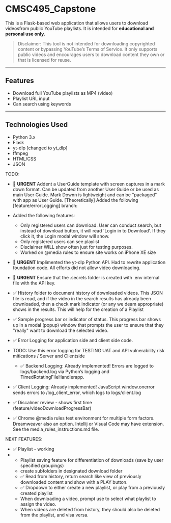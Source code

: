# CMSC495_Capstone

This is a Flask-based web application that allows users to download videosfrom public YouTube playlists. It is intended for **educational and personal use only**.

> Disclaimer: This tool is not intended for downloading copyrighted content or bypassing YouTube’s Terms of Service. It only supports public videos and encourages users to download content they own or that is licensed for reuse.

---

## Features

- Download full YouTube playlists as MP4 (video)
- Playlist URL input
- Can search using keywords

---

## Technologies Used

- Python 3.x
- Flask
- yt-dlp [changed to yt_dlp]
- ffmpeg
- HTML/CSS
- JSON 

TODO:
- 🚨 **URGENT** Addent a UserGuide template with screen captures in a mark down format. Can be updated from another User Guide or be used as main User Guide. Mark Downn is lightweight and can be "packaged" with app as User Guide. [Theoretically]
Added the following [feature/errorLogging] branch:
- Added the following features:
  - Only registered users can download. User can conduct search, but instead of download button, it will read 'Login in to Download'. If they click it, the Login modal window will show.
  - Only registered users can see playlist
  - Disclaimer WILL show often just for testing purposes.
  - Worked on @media rules to ensure site works on iPhone XE size

- 🚨 **URGENT** Implimented the yt-dlp Python API. Had to rewrite application foundation code. All efforts did not allow video downloading.
- 🚨 **URGENT** Ensure that the .secrets folder is created with .env internal file with the API key.
- ✅ History folder to document history of downloaded videos. This JSON file is read, and if the video in the search results has already been downloaded, then a check mark indicator (or any we deam appropriate) shows in the results. This will help for the creation of a Playlist
- ✅ Sample progress bar or indicator of status. This progress bar shows up in a modal (popup) window that prompts the user to ensure that they "really" want to download the selected video.
- ✅ Error Logging for application side and client side code.
- TODO: Use this error logging for TESTING UAT and API vulnerability risk mitications / Server and Clientside
  - ✅ Backend Logging: Already implemented!
    Errors are logged to logs/backend.log 
    via Python’s logging and TimedRotatingFileHandlerapp.
- ✅ Client Logging: Already implemented!
    JavaScript window.onerror sends errors to /log_client_error, which logs to logs/client.log
- ✅ Discalmer review - shows first time (feature/videoDownloadProgressBar)
- ✅ Chrome @media rules test environment for multiple form factors. Dreamweaver also an option. Intellij or Visual Code may have extension.
  See the media_rules_instructions.md file.

NEXT FEATURES:
- ✅ Playlist - working
- - Playlist saving feature for differentiation of downloads (save by user specified groupings) 
  - create subfolders in designated download folder
  - ✅ Read from history, return search like view of previously downloaded content and show with a PLAY button.
  - ✅ Dropdown to either create a new playlist, or play from a previously created playlist
  - When downloading a video, prompt use to select what playlist to assign the video.
  - When videos are deleted from history, they should also be deleted from the playlist, and visa versa.


